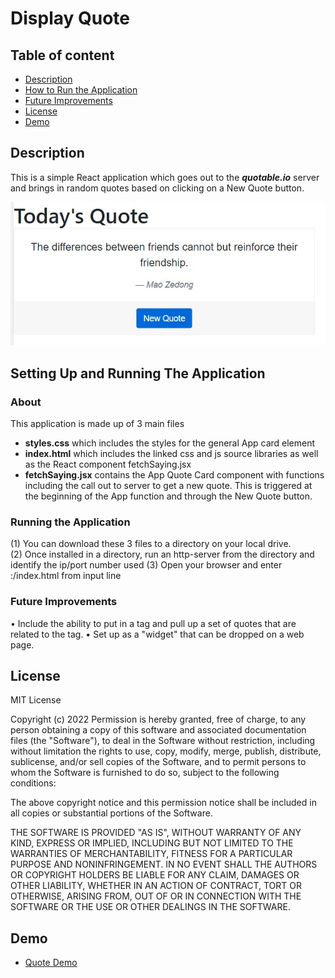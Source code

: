 # Display Quote

## Table of content

- [Description](#description)
- [How to Run the Application](#about)
- [Future Improvements](#future-mprovement)
- [License](#license)
- [Demo](#demo)

## Description
This is a simple React application which goes out to the <b><i>quotable.io</i></b> server and brings in random quotes based on clicking on a New Quote button.

<img src="./assets/quotepage.jpg">

## Setting Up and Running The Application

### About
This application is made up of 3 main files
  - <b>styles.css</b> which includes the styles for the general App card element
  - <b>index.html</b> which includes the linked css and js source libraries as well as the React component fetchSaying.jsx
  - <b>fetchSaying.jsx</b> contains the App Quote Card component with functions including the call out to server to get a new quote.  This is triggered at the beginning of the App function and through the New Quote button.

### Running the Application
 (1) You can download these 3 files to a directory on your local drive.  
 (2) Once installed in a directory, run an http-server from the directory and identify the ip/port number used
 (3) Open your browser and enter <ip>:<port>/index.html from input line
 
### Future Improvements
•	 Include the ability to put in a tag and pull up a set of quotes that are related to the tag.
•	 Set up as a "widget" that can be dropped on a web page.

## License

MIT License

Copyright (c) 2022
Permission is hereby granted, free of charge, to any person obtaining a copy of this software and associated documentation files (the "Software"), to deal in the Software without restriction, including without limitation the rights to use, copy, modify, merge, publish, distribute, sublicense, and/or sell copies of the Software, and to permit persons to whom the Software is furnished to do so, subject to the following conditions:

The above copyright notice and this permission notice shall be included in all copies or substantial portions of the Software.

THE SOFTWARE IS PROVIDED "AS IS", WITHOUT WARRANTY OF ANY KIND, EXPRESS OR IMPLIED, INCLUDING BUT NOT LIMITED TO THE WARRANTIES OF MERCHANTABILITY, FITNESS FOR A PARTICULAR PURPOSE AND NONINFRINGEMENT. IN NO EVENT SHALL THE AUTHORS OR COPYRIGHT HOLDERS BE LIABLE FOR ANY CLAIM, DAMAGES OR OTHER LIABILITY, WHETHER IN AN ACTION OF CONTRACT, TORT OR OTHERWISE, ARISING FROM, OUT OF OR IN CONNECTION WITH THE SOFTWARE OR THE USE OR OTHER DEALINGS IN THE SOFTWARE.


## Demo

* [Quote Demo](https://pamelaarcher.github.io/sayings)
